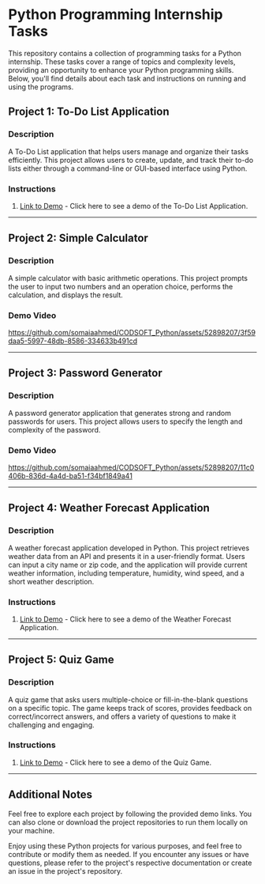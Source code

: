 # Python Programming Internship Tasks

This repository contains a collection of programming tasks for a Python internship. These tasks cover a range of topics and complexity levels, providing an opportunity to enhance your Python programming skills. Below, you'll find details about each task and instructions on running and using the programs.


## Project 1: To-Do List Application

### Description
A To-Do List application that helps users manage and organize their tasks efficiently. This project allows users to create, update, and track their to-do lists either through a command-line or GUI-based interface using Python.

### Instructions
1. [Link to Demo](#) - Click here to see a demo of the To-Do List Application.

---

## Project 2: Simple Calculator

### Description
A simple calculator with basic arithmetic operations. This project prompts the user to input two numbers and an operation choice, performs the calculation, and displays the result.

### Demo Video


https://github.com/somaiaahmed/CODSOFT_Python/assets/52898207/3f59daa5-5997-48db-8586-334633b491cd



---

## Project 3: Password Generator

### Description
A password generator application that generates strong and random passwords for users. This project allows users to specify the length and complexity of the password.

### Demo Video



https://github.com/somaiaahmed/CODSOFT_Python/assets/52898207/11c0406b-836d-4a4d-ba51-f34bf1849a41



---

## Project 4: Weather Forecast Application

### Description
A weather forecast application developed in Python. This project retrieves weather data from an API and presents it in a user-friendly format. Users can input a city name or zip code, and the application will provide current weather information, including temperature, humidity, wind speed, and a short weather description.

### Instructions
1. [Link to Demo](#) - Click here to see a demo of the Weather Forecast Application.

---

## Project 5: Quiz Game

### Description
A quiz game that asks users multiple-choice or fill-in-the-blank questions on a specific topic. The game keeps track of scores, provides feedback on correct/incorrect answers, and offers a variety of questions to make it challenging and engaging.

### Instructions
1. [Link to Demo](#) - Click here to see a demo of the Quiz Game.

---

## Additional Notes
Feel free to explore each project by following the provided demo links. You can also clone or download the project repositories to run them locally on your machine.

Enjoy using these Python projects for various purposes, and feel free to contribute or modify them as needed. If you encounter any issues or have questions, please refer to the project's respective documentation or create an issue in the project's repository.

